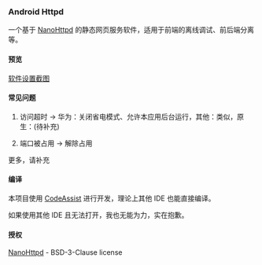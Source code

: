 ### Android Httpd

一个基于 [NanoHttpd](https://github.com/NanoHttpd/nanohttpd/) 的静态网页服务软件，适用于前端的离线调试、前后端分离等。

#### 预览

[软件设置截图](1.jpg)

#### 常见问题

1. 访问超时 → 华为：关闭省电模式、允许本应用后台运行，其他：类似，原生：(待补充)

2. 端口被占用 → 解除占用

更多，请补充

#### 编译

本项目使用 [CodeAssist](https://github.com/tyron12233/CodeAssist/) 进行开发，理论上其他 IDE 也能直接编译。

如果使用其他 IDE 且无法打开，我也无能为力，实在抱歉。

#### 授权

[NanoHttpd](https://github.com/NanoHttpd/nanohttpd/) - BSD-3-Clause license
